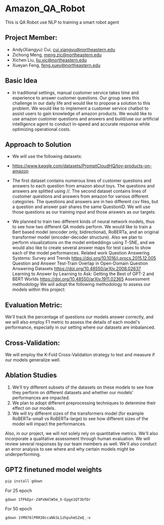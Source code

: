 # Amazon_QA_Robot
This is QA Robot use NLP to training a smart robot agent

## Project Member:
- Andy(Xiangyu) Cui, cui.xiangyu@northeastern.edu
- Zichong Meng, meng.zic@northeastern.edu
- Xichen Liu, liu.xic@northeastern.edu
- Xueyan Feng, feng.xuey@northeastern.edu

## Basic Idea
- In traditional settings, manual customer service takes time and experience to answer customer questions. Our group sees this challenge in our daily life and would like to propose a solution to   this problem. We would like to implement a customer service chatbot to assist users to gain knowledge of amazon products. We would like to use amazon customer questions and answers and           build/use our artificial intelligence agent to conduct in-speed and accurate response while optimizing operational costs.

## Approach to Solution
- We will use the following datasets:
- https://www.kaggle.com/datasets/PromptCloudHQ/toy-products-on-amazon

- The first dataset contains numerous lines of customer questions and answers to each question from amazon about toys. The questions and answers are splitted using //. The second dataset contains lines of customer questions and answers from amazon for various different categories. The questions and answers are in two different csv files, but a question and answer pair shares the same QuestionID. We will use those questions as our training input and those answers as our targets. 

- We planned to train two different kinds of neural network models, thus to see how two different QA models perform. We would like to train a Bert based model (encoder only, bidirectional), RoBERTa, and an original transformer model (encoder-decoder structure).
Also we plan to perform visualizations on the model embeddings using T-SNE, and we would also like to create several answer maps for test cases to show each of the model performances.
Related work
Question Answering Systems: Survey and Trends
https://doi.org/10.1016/j.procs.2015.12.005
Question and Answer Test-Train Overlap in Open-Domain Question Answering Datasets
https://doi.org/10.48550/arXiv.2008.02637
Learning to Answer by Learning to Ask: Getting the Best of GPT-2 and BERT Worlds
https://doi.org/10.48550/arXiv.1911.02365
Assessment methodology
We will adopt the following methodology to assess our models within this project:

## Evaluation Metric:
We'll track the percentage of questions our models answer correctly, and we will also employ F1 metric to assess the details of each model's performance, especially in our setting where our datasets are imbalanced.

 ## Cross-Validation:
We will employ the K-Fold Cross-Validation strategy to test and measure if our models generalize well.

## Ablation Studies
1. We'll try different subsets of the datasets on these models to see how they perform on different datasets and whether our models' performances are impacted.
2. We plan to adopt different preprocessing techniques to determine their effect on our models.
3. We will try different sizes of the transformers model (for example RoBERTa-small vs RoBERTa-large) to see how different sizes of the model will impact the performances.

Also, in our project, we will not solely rely on quantitative metrics. We'll also incorporate a qualitative assessment through human evaluation. We will review several responses by our team members as well. We'll also conduct an error analysis to see where and why certain models might be underperforming.

## GPT2 finetuned model weights
```bash
pip install gdown
```
For 25 epoch
```bash
gdown 1TPkEpr-Z4PxN4lW5m_X-Epge1QT3bfOr
```
For 50 epoch
```bash
gdown 1YM976lPRR30ccaNkSL1zhpuhmSZeQ_-v
```
